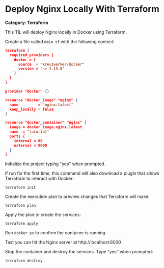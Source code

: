 # Deploy Nginx Locally With Terraform

__Category: Terraform__

This TIL will deploy Nginx locally in Docker using Terraform.

Create a file called `main.tf` with the following content:

```json
terraform {
  required_providers {
    docker = {
      source  = "kreuzwerker/docker"
      version = "~> 2.15.0"
    }
  }
}

provider "docker" {}

resource "docker_image" "nginx" {
  name         = "nginx:latest"
  keep_locally = false
}

resource "docker_container" "nginx" {
  image = docker_image.nginx.latest
  name  = "tutorial"
  ports {
    internal = 80
    external = 8000
  }
}
```

Initialize the project typing "yes" when prompted. 

If run for the first time, this command will also download a plugin that allows Terraform to interact with Docker:

```shell
terraform init
```

Create the execution plan to preview changes that Terraform will make:

```shell
terraform plan
``` 

Apply the plan to create the services:

```shell
terraform apply
``` 

Run `docker ps` to confirm the container is running. 

Test you can hit the Nginx server at http://localhost:8000

Stop the container and destroy the services. Type "yes" when prompted:

```shell
terraform destroy
```
